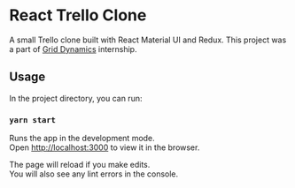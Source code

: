 # React Trello Clone

A small Trello clone built with React Material UI and Redux. This project was a part of [Grid Dynamics](https://www.griddynamics.com) internship.

## Usage

In the project directory, you can run:

### `yarn start`

Runs the app in the development mode.<br />
Open [http://localhost:3000](http://localhost:3000) to view it in the browser.

The page will reload if you make edits.<br />
You will also see any lint errors in the console.
